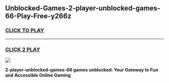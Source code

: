 
## Unblocked-Games-2-player-unblocked-games-66-Play-Free-y266z
<h3>
<a href="https://premium76.site?title=2-player-unblocked-games-66&ref=23A">CLICK TO PLAY</a></h3>
<hr>

<h3>
<a href="https://premium76.site?title=2-player-unblocked-games-66&ref=23A">CLICK 2 PLAY</a>
  
</h3>

<a href="https://premium76.site?title=2-player-unblocked-games-66&ref=23A"><img src="https://clearcache.store/games.png"></a>


**2-player-unblocked-games-66 games unblocked: Your Gateway to Fun and Accessible Online Gaming**
